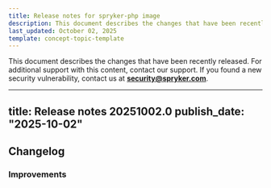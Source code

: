 ```yaml
---
title: Release notes for spryker-php image
description: This document describes the changes that have been recently released.
last_updated: October 02, 2025
template: concept-topic-template
---
```


This document describes the changes that have been recently released.
For additional support with this content, contact our support.
If you found a new security vulnerability, contact us at **security@spryker.com**.

---
title: Release notes 20251002.0
publish_date: "2025-10-02"
---

## Changelog
### Improvements


